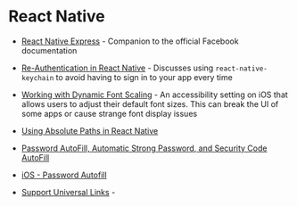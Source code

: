 # React Native

* [React Native Express](http://www.reactnativeexpress.com) - Companion to the official Facebook documentation

* [Re-Authentication in React Native](https://medium.com/better-programming/re-authentication-using-the-keychain-in-react-native-apps-dfdda9cf8b7) - Discusses using `react-native-keychain` to avoid having to sign in to your app every time

* [Working with Dynamic Font Scaling](https://joshbuchea.com/react-native-text-size-font-scaling/) - An accessibility setting on iOS that allows users to adjust their default font sizes. This can break the UI of some apps or cause strange font display issues

* [Using Absolute Paths in React Native](https://medium.com/better-programming/using-absolute-paths-in-react-native-3be369244fb1)

* [Password AutoFill, Automatic Strong Password, and Security Code AutoFill](https://developerinsider.co/ios12-password-autofill-automatic-strong-password-and-security-code-autofill/)

* [iOS - Password Autofill](https://developer.apple.com/documentation/security/password_autofill)

* [Support Universal Links](https://developer.apple.com/library/archive/documentation/General/Conceptual/AppSearch/UniversalLinks.html) - 